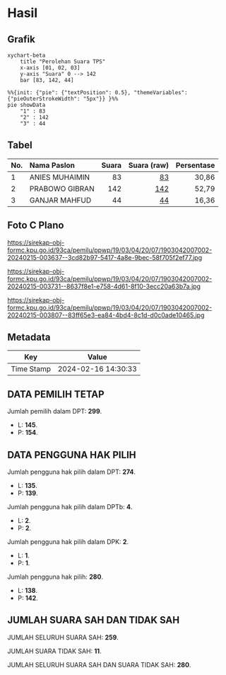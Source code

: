 # Hasil

## Grafik

```mermaid
xychart-beta
    title "Perolehan Suara TPS"
    x-axis [01, 02, 03]
    y-axis "Suara" 0 --> 142
    bar [83, 142, 44]
```

```mermaid
%%{init: {"pie": {"textPosition": 0.5}, "themeVariables": {"pieOuterStrokeWidth": "5px"}} }%%
pie showData
    "1" : 83
    "2" : 142
    "3" : 44
```

## Tabel

| No. | Nama Paslon    | Suara | Suara (raw) | Persentase |
|:--- |:-------------- | -----:| -----------:| ----------:|
| 1   | ANIES MUHAIMIN | 83    | [83][p-1]   | 30,86      |
| 2   | PRABOWO GIBRAN | 142   | [142][p-2]  | 52,79      |
| 3   | GANJAR MAHFUD  | 44    | [44][p-3]   | 16,36      |


[p-1]: https://github.com/gigit-pemilu/pemilu-2024-19-kepulauan-bangka-belitung/blob/main/pilpres/hitung-suara/sub/19-kepulauan-bangka-belitung/sub/03-bangka-selatan/sub/04-simpang-rimba/sub/2007-permis/sub/002-tps/sub/paslon-1.txt
[p-2]: https://github.com/gigit-pemilu/pemilu-2024-19-kepulauan-bangka-belitung/blob/main/pilpres/hitung-suara/sub/19-kepulauan-bangka-belitung/sub/03-bangka-selatan/sub/04-simpang-rimba/sub/2007-permis/sub/002-tps/sub/paslon-2.txt
[p-3]: https://github.com/gigit-pemilu/pemilu-2024-19-kepulauan-bangka-belitung/blob/main/pilpres/hitung-suara/sub/19-kepulauan-bangka-belitung/sub/03-bangka-selatan/sub/04-simpang-rimba/sub/2007-permis/sub/002-tps/sub/paslon-3.txt

## Foto C Plano

https://sirekap-obj-formc.kpu.go.id/93ca/pemilu/ppwp/19/03/04/20/07/1903042007002-20240215-003637--3cd82b97-5417-4a8e-9bec-58f705f2ef77.jpg

https://sirekap-obj-formc.kpu.go.id/93ca/pemilu/ppwp/19/03/04/20/07/1903042007002-20240215-003731--8637f8e1-e758-4d61-8f10-3ecc20a63b7a.jpg

https://sirekap-obj-formc.kpu.go.id/93ca/pemilu/ppwp/19/03/04/20/07/1903042007002-20240215-003807--83ff65e3-ea84-4bd4-8c1d-d0c0ade10465.jpg


## Metadata

| Key        | Value               |
| ---------- | ------------------- |
| Time Stamp | 2024-02-16 14:30:33 |


## DATA PEMILIH TETAP

Jumlah pemilih dalam DPT: **299**.
 * L: **145**.
 * P: **154**.

## DATA PENGGUNA HAK PILIH

Jumlah pengguna hak pilih dalam DPT: **274**.
 * L: **135**.
 * P: **139**.

Jumlah pengguna hak pilih dalam DPTb: **4**.
 * L: **2**.
 * P: **2**.

Jumlah pengguna hak pilih dalam DPK: **2**.
 * L: **1**.
 * P: **1**.

Jumlah pengguna hak pilih: **280**.
 * L: **138**.
 * P: **142**.

## JUMLAH SUARA SAH DAN TIDAK SAH

JUMLAH SELURUH SUARA SAH: **259**.

JUMLAH SUARA TIDAK SAH: **11**.

JUMLAH SELURUH SUARA SAH DAN SUARA TIDAK SAH: **280**.



